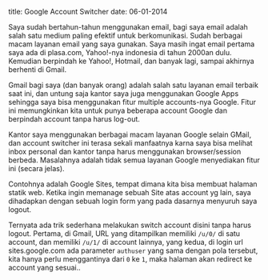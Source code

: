 title: Google Account Switcher
date: 06-01-2014

Saya sudah bertahun-tahun menggunakan email, bagi saya email adalah salah satu medium paling efektif untuk berkomunikasi. Sudah berbagai macam layanan email yang saya gunakan. Saya masih ingat email pertama saya ada di plasa.com, Yahoo!-nya indonesia di tahun 2000an dulu. Kemudian berpindah ke Yahoo!, Hotmail, dan banyak lagi, sampai akhirnya berhenti di Gmail.

Gmail bagi saya (dan banyak orang) adalah salah satu layanan email terbaik saat ini, dan untung saja kantor saya juga menggunakan Google Apps sehingga saya bisa menggunakan fitur multiple accounts-nya Google. Fitur ini memungkinkan kita untuk punya beberapa account Google dan berpindah account tanpa harus log-out.

Kantor saya menggunakan berbagai macam layanan Google selain GMail, dan account switcher ini terasa sekali manfaatnya karna saya bisa melihat inbox personal dan kantor tanpa harus menggunakan browser/session berbeda. Masalahnya adalah tidak semua layanan Google menyediakan fitur ini (secara jelas). 

Contohnya adalah Google Sites, tempat dimana kita bisa membuat halaman statik web. Ketika ingin memanage sebuah Site atas account yg lain, saya dihadapkan dengan sebuah login form yang pada dasarnya menyuruh saya logout.

Ternyata ada trik sederhana melakukan switch account disini tanpa harus logout. Pertama, di Gmail, URL yang ditampilkan memiliki `/u/0/` di satu account, dan memiliki `/u/1/` di account lainnya, yang kedua, di login url sites.google.com ada parameter  `authuser` yang sama dengan pola tersebut, kita hanya perlu menggantinya dari `0` ke `1`, maka halaman akan redirect ke  account yang sesuai..
